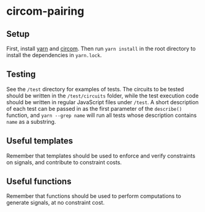 # circom-pairing
## Setup
First, install [yarn](https://classic.yarnpkg.com/en/) and [circom](https://docs.circom.io/getting-started/installation/). 
Then run ```yarn install``` in the root directory to install the dependencies in ```yarn.lock```. 

## Testing
See the ```/test``` directory for examples of tests. The circuits to be tested should be written in the ```/test/circuits``` folder, while the test execution code should be written in regular JavaScript files under ```/test```. A short description of each test can be passed in as the first parameter of the ```describe()``` function, and ```yarn --grep name``` will run all tests whose description contains ```name``` as a substring. 

## Useful templates
Remember that templates should be used to enforce and verify constraints on signals, and contribute to constraint costs. 

## Useful functions
Remember that functions should be used to perform computations to generate signals, at no constraint cost. 